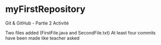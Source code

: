 myFirstRepository
=================

Git &amp; GitHub - Partie 2 Activité

Two files added (FirstFile.java and SecondFile.txt)
At least four commits have been made like teacher asked
